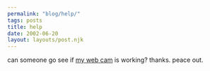 ```yaml
---
permalink: "blog/help/"
tags: posts
title: help
date: 2002-06-20
layout: layouts/post.njk
---
```


can someone go see if [my web cam][1] is working? thanks. peace out.

 [1]: http://192.168.0.2:8080